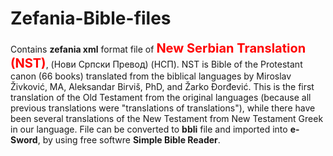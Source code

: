 # Zefania-Bible-files
Contains **zefania xml** format file of <span style="color:red;font-weight:700;font-size:20px">New Serbian Translation (NST)</span>,  (Нови Српски Превод) (НСП).
NST is Bible of the Protestant canon (66 books) translated from the biblical languages by Miroslav Živković, MA, Aleksandar Birviš, PhD, and Žarko Đorđević. This is the first translation of the Old Testament from the original languages (because all previous translations were "translations of translations"), while there have been several translations of the New Testament from New Testament Greek in our language.
File can be converted to **bbli** file and imported into **e-Sword**, by using free softwre **Simple Bible Reader**.
